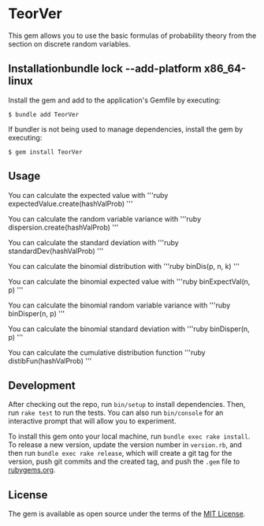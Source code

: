 # TeorVer

This gem allows you to use the basic formulas of probability theory from the section on discrete random variables.

## Installationbundle lock --add-platform x86_64-linux
Install the gem and add to the application's Gemfile by executing:

    $ bundle add TeorVer

If bundler is not being used to manage dependencies, install the gem by executing:

    $ gem install TeorVer

## Usage


You can calculate the expected value with
'''ruby
expectedValue.create(hashValProb)
'''



You can calculate the random variable variance with
'''ruby
dispersion.create(hashValProb)
'''


You can calculate the standard deviation with
'''ruby
standardDev(hashValProb)
'''


You can calculate the binomial distribution with
'''ruby
binDis(p, n, k)
'''


You can calculate the binomial expected value with
'''ruby
binExpectVal(n, p)
'''


You can calculate the binomial random variable variance with
'''ruby
binDisper(n, p)
'''


You can calculate the binomial standard deviation with
'''ruby
binDisper(n, p)
'''


You can calculate the сumulative distribution function
'''ruby
distibFun(hashValProb)
'''

## Development

After checking out the repo, run `bin/setup` to install dependencies. Then, run `rake test` to run the tests. You can also run `bin/console` for an interactive prompt that will allow you to experiment.

To install this gem onto your local machine, run `bundle exec rake install`. To release a new version, update the version number in `version.rb`, and then run `bundle exec rake release`, which will create a git tag for the version, push git commits and the created tag, and push the `.gem` file to [rubygems.org](https://rubygems.org).

## License

The gem is available as open source under the terms of the [MIT License](https://opensource.org/licenses/MIT).
